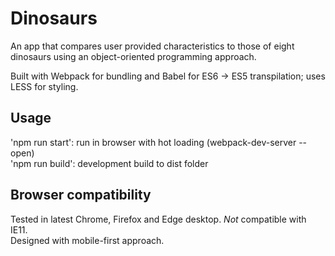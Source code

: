 # Dinosaurs
An app that compares user provided characteristics to those of eight dinosaurs using an object-oriented programming approach.

Built with Webpack for bundling and Babel for ES6 -> ES5 transpilation; uses LESS for styling.

## Usage
'npm run start': run in browser with hot loading (webpack-dev-server --open)<br />
'npm run build': development build to dist folder

## Browser compatibility
Tested in latest Chrome, Firefox and Edge desktop. *Not* compatible with IE11.<br />
Designed with mobile-first approach.

